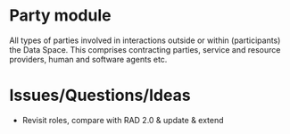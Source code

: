 # Party module

All types of parties involved in interactions outside or within (participants) the Data Space.
This comprises contracting parties, service and resource providers, human and software agents etc.

# Issues/Questions/Ideas
- Revisit roles, compare with RAD 2.0 & update & extend
